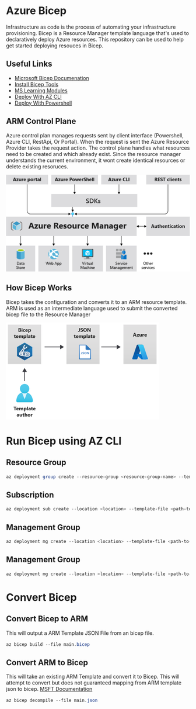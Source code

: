# Azure Bicep

Infrastructure as code is the process of automating your infrastructure provisioning. Bicep is a Resource Manager template language that's used to declaratively deploy Azure resources. This repository can be used to help get started deploying resouces in Bicep.

## Useful Links

* [Microsoft Bicep Documenation](https://docs.microsoft.com/en-us/azure/azure-resource-manager/bicep/)
* [Install Bicep Tools](https://docs.microsoft.com/en-us/azure/azure-resource-manager/bicep/install)
* [MS Learning Modules](https://docs.microsoft.com/en-us/azure/azure-resource-manager/bicep/learn-bicep)
* [Deploy With AZ CLI](https://docs.microsoft.com/en-us/azure/azure-resource-manager/bicep/deploy-cli)
* [Deploy With Powershell](https://docs.microsoft.com/en-us/azure/azure-resource-manager/bicep/deploy-powershell)

## ARM Control Plane

Azure control plan manages requests sent by client interface (Powershell, Azure CLI, RestApi, Or Portal). When the request is sent the Azure Resource Provider takes the request action. The control plane handles what resources need to be created and which already exist. Since the resource manager understands the current environment, it wont create identical resources or delete existing resoruces.

![ARM Control Plane](./doc_imgs/azure-resource-manager.png)

## How Bicep Works

Bicep takes the configuration and converts it to an ARM resource template. ARM is used as an intermediate language used to submit the converted bicep file to the Resource Manager

![ARM Control Plane](./doc_imgs/bicep-to-json.png)

# Run Bicep using AZ CLI

## Resource Group

```powershell
az deployment group create --resource-group <resource-group-name> --template-file <path-to-bicep>
```

## Subscription

```powershell
az deployment sub create --location <location> --template-file <path-to-bicep>
```

## Management Group

```powershell
az deployment mg create --location <location> --template-file <path-to-bicep> --management-group-id  <MG_GroupID>
```

## Management Group

```powershell
az deployment mg create --location <location> --template-file <path-to-bicep>
```

# Convert Bicep

## Convert Bicep to ARM

This will output a ARM Template JSON File from an bicep file.

```powershell
az bicep build --file main.bicep
```

## Convert ARM to Bicep

This will take an existing ARM Template and convert it to Bicep. This will attempt to convert but does not guaranteed mapping from ARM template json to bicep.
[MSFT Documentation](https://docs.microsoft.com/en-us/azure/azure-resource-manager/bicep/decompile?tabs=azure-cli)

```powershell
az bicep decompile --file main.json
```
